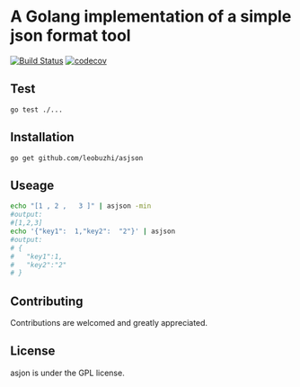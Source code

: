 # A Golang implementation of a simple json format tool
[![Build Status](https://travis-ci.org/leobuzhi/asjson.svg?branch=master)](https://travis-ci.org/leobuzhi/asjson)
[![codecov](https://codecov.io/gh/leobuzhi/asjson/branch/master/graph/badge.svg)](https://codecov.io/gh/leobuzhi/asjson)

## Test
```
go test ./...
```

## Installation
```
go get github.com/leobuzhi/asjson
```

## Useage
```sh
echo "[1 , 2 ,   3 ]" | asjson -min
#output:
#[1,2,3]
echo '{"key1":  1,"key2":  "2"}' | asjson 
#output:
# {
#   "key1":1,
#   "key2":"2"
# }
```

## Contributing
Contributions are welcomed and greatly appreciated.

## License
asjon is under the GPL license.

